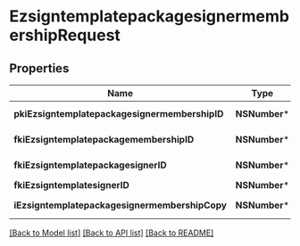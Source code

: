# EzsigntemplatepackagesignermembershipRequest

## Properties
Name | Type | Description | Notes
------------ | ------------- | ------------- | -------------
**pkiEzsigntemplatepackagesignermembershipID** | **NSNumber*** | The unique ID of the Ezsigntemplatepackagesignermembership | [optional] 
**fkiEzsigntemplatepackagemembershipID** | **NSNumber*** | The unique ID of the Ezsigntemplatepackagemembership | 
**fkiEzsigntemplatepackagesignerID** | **NSNumber*** | The unique ID of the Ezsigntemplatepackagesigner | 
**fkiEzsigntemplatesignerID** | **NSNumber*** | The unique ID of the Ezsigntemplatesigner | 
**iEzsigntemplatepackagesignermembershipCopy** | **NSNumber*** | The Copy number in case of multiple copies. | [optional] 

[[Back to Model list]](../README.md#documentation-for-models) [[Back to API list]](../README.md#documentation-for-api-endpoints) [[Back to README]](../README.md)


